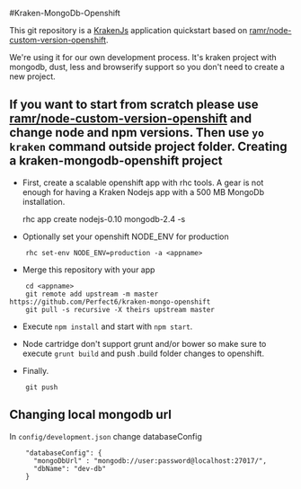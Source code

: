 #Kraken-MongoDb-Openshift

This git repository is a [KrakenJs](http://krakenjs.com/) application quickstart based on [ramr/node-custom-version-openshift](https://github.com/ramr/nodejs-custom-version-openshift).

We're using it for our own development process. It's kraken project with mongodb, dust, less and browserify support so you don't need to create a new project.  


If you want to start from scratch please use [ramr/node-custom-version-openshift](https://github.com/ramr/nodejs-custom-version-openshift) and change node and npm versions. Then use `yo kraken` command outside project folder.
Creating a kraken-mongodb-openshift project
---------------------------------------

* First, create a scalable openshift app with rhc tools. A gear is not enough for having a Kraken Nodejs app with a 500 MB MongoDb installation.


    rhc app create <appname> nodejs-0.10 mongodb-2.4 -s


* Optionally set your openshift NODE_ENV for production

```
    rhc set-env NODE_ENV=production -a <appname>
```

* Merge this repository with your app

```
    cd <appname>
    git remote add upstream -m master https://github.com/Perfect6/kraken-mongo-openshift
    git pull -s recursive -X theirs upstream master

```

* Execute `npm install` and start with `npm start`.

* Node cartridge don't support grunt and/or bower so make sure to execute `grunt build` and push .build folder changes to openshift.

* Finally.
```
    git push
```
Changing local mongodb url
---------------------------------------

In `config/development.json` change databaseConfig

```
    "databaseConfig": {
      "mongoDbUrl" : "mongodb://user:password@localhost:27017/",
      "dbName": "dev-db"
    }
```
